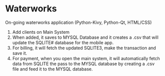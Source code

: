 # Waterworks
On-going waterworks application (Python-Kivy, Python-Qt, HTML/CSS)

1. Add clients on Main System
2. When added, it saves to MYSQL Database and it creates a .csv that will update the SQLITE# database for the mobile app.
3. For billing, it will fetch the updated SQLITE3, make the transaction and save it.
4. For payment, when you open the main system, it will automatically fetch data from SQLITE the pass to the MYSQL database by creating a .csv file and feed it to the MYSQL database.
